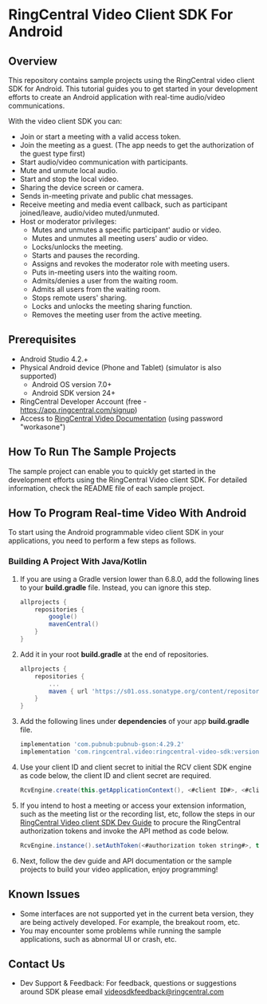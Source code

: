 # RingCentral Video Client SDK For Android

## Overview

This repository contains sample projects using the RingCentral video client SDK for Android. This tutorial guides you to get started in your development efforts to create an Android application with real-time audio/video communications.

With the video client SDK you can:

- Join or start a meeting with a valid access token.
- Join the meeting as a guest. (The app needs to get the authorization of the guest type first)
- Start audio/video communication with participants.
- Mute and unmute local audio.
- Start and stop the local video.
- Sharing the device screen or camera.
- Sends in-meeting private and public chat messages.
- Receive meeting and media event callback, such as participant joined/leave, audio/video muted/unmuted.
- Host or moderator privileges:
    - Mutes and unmutes a specific participant' audio or video.
    - Mutes and unmutes all meeting users' audio or video.
    - Locks/unlocks the meeting.
    - Starts and pauses the recording.
    - Assigns and revokes the moderator role with meeting users.
    - Puts in-meeting users into the waiting room.
    - Admits/denies a user from the waiting room.
    - Admits all users from the waiting room.
    - Stops remote users' sharing.
    - Locks and unlocks the meeting sharing function.
    - Removes the meeting user from the active meeting.

## Prerequisites

- Android Studio 4.2.+
- Physical Android device (Phone and Tablet) (simulator is also supported)
    - Android OS version 7.0+
    - Android SDK version 24+
- RingCentral Developer Account (free - https://app.ringcentral.com/signup)
- Access to [RingCentral Video Documentation](https://ringcentral-ringcentral-video-api-docs.readthedocs-hosted.com/en/latest/) (using password "workasone")

## How To Run The Sample Projects

The sample project can enable you to quickly get started in the development efforts using the RingCentral Video client SDK. For detailed information, check the README file of each sample project.

## How To Program Real-time Video With Android

To start using the Android programmable video client SDK in your applications, you need to perform a few steps as follows.

### Building A Project With Java/Kotlin


1. If you are using a Gradle version lower than 6.8.0, add the following lines to your **build.gradle** file. Instead, you can ignore this step.

    ```gradle
    allprojects {
        repositories {
            google()
            mavenCentral()
        }
    }
    ```
2. Add it in your root **build.gradle** at the end of repositories.

    ```gradle
    allprojects {
        repositories {
            ...
            maven { url 'https://s01.oss.sonatype.org/content/repositories/releases' }
        }
    }
    ```

3. Add the following lines under **dependencies** of your app **build.gradle** file.

    ```gradle
    implementation 'com.pubnub:pubnub-gson:4.29.2'
    implementation 'com.ringcentral.video:ringcentral-video-sdk:version'
    ```

4. Use your client ID and client secret to initial the RCV client SDK engine as code below, the client ID and client secret are required.

    ```java
    RcvEngine.create(this.getApplicationContext(), <#client ID#>, <#client secret#>);
    ```

5. If you intend to host a meeting or access your extension information, such as the meeting list or the recording list, etc, follow the steps in our [RingCentral Video client SDK Dev Guide](https://ringcentral-ringcentral-video-api-docs.readthedocs-hosted.com/en/latest/client-sdk/authentication/) to procure the RingCentral authorization tokens and invoke the API method as code below.

    ```java  
    RcvEngine.instance().setAuthToken(<#authorization token string#>, true);
    ```

6. Next, follow the dev guide and API documentation or the sample projects to build your video application, enjoy programming!

## Known Issues

- Some interfaces are not supported yet in the current beta version, they are being actively developed. For example, the breakout room, etc.
- You may encounter some problems while running the sample applications, such as abnormal UI or crash, etc.

## Contact Us

- Dev Support & Feedback: For feedback, questions or suggestions around SDK please email videosdkfeedback@ringcentral.com
